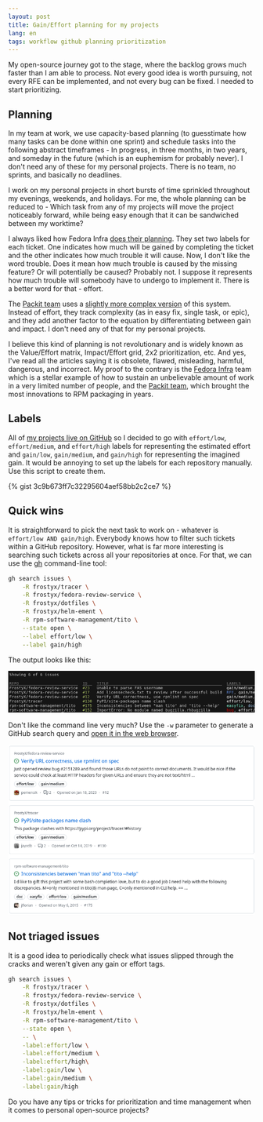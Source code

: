 ```yaml
---
layout: post
title: Gain/Effort planning for my projects
lang: en
tags: workflow github planning prioritization
---
```


My open-source journey got to the stage, where the backlog grows much faster
than I am able to process. Not every good idea is worth pursuing, not every RFE
can be implemented, and not every bug can be fixed. I needed to start
prioritizing.

## Planning

In my team at work, we use capacity-based planning (to guesstimate how many
tasks can be done within one sprint) and schedule tasks into the following
abstract timeframes - In progress, in three months, in two years, and someday in
the future (which is an euphemism for probably never). I don't need any of
these for my personal projects. There is no team, no sprints, and
basically no deadlines.

I work on my personal projects in short bursts of time sprinkled throughout my
evenings, weekends, and holidays. For me, the whole planning can be reduced to -
Which task from any of my projects will move the project noticeably forward,
while being easy enough that it can be sandwiched between my worktime?

I always liked how Fedora Infra [does their planning][fedora-infra-issues]. They
set two labels for each ticket. One indicates how much will be gained by
completing the ticket and the other indicates how much trouble it will
cause. Now, I don't like the word trouble. Does it mean how much trouble is
caused by the missing feature? Or will potentially be caused? Probably not. I
suppose it represents how much trouble will somebody have to undergo to
implement it. There is a better word for that - effort.

The [Packit team][packit-team] uses a
[slightly more complex version][packit-issues] of this system. Instead of
effort, they track complexity (as in easy fix, single task, or epic), and they
add another factor to the equation by differentiating between gain and impact. I
don't need any of that for my personal projects.

I believe this kind of planning is not revolutionary and is widely known as
the Value/Effort matrix, Impact/Effort grid, 2x2 prioritization, etc. And yes,
I've read all the articles saying it is obsolete, flawed, misleading, harmful,
dangerous, and incorrect. My proof to the contrary is the
[Fedora Infra][fedora-infra] team which is a stellar example of how to sustain
an unbelievable amount of work in a very limited number of people, and the
[Packit team][packit-team], which brought the most innovations to RPM packaging
in years.


## Labels

All of [my projects live on GitHub][github-frostyx] so I decided to go with
`effort/low`, `effort/medium`, and `effort/high` labels for representing the
estimated effort and `gain/low`, `gain/medium`, and `gain/high` for representing
the imagined gain. It would be annoying to set up the labels for each repository
manually. Use this script to create them.

{% gist 3c9b673ff7c32295604aef58bb2c2ce7 %}


## Quick wins

It is straightforward to pick the next task to work on - whatever is
`effort/low AND gain/high`. Everybody knows how to filter such tickets within a
GitHub repository. However, what is far more interesting is searching such
tickets across all your repositories at once. For that, we can use the [gh][gh]
command-line tool:

```bash
gh search issues \
    -R frostyx/tracer \
    -R frostyx/fedora-review-service \
    -R frostyx/dotfiles \
    -R frostyx/helm-ement \
    -R rpm-software-management/tito \
    --state open \
    --label effort/low \
    --label gain/high
```

The output looks like this:

<div class="text-center img-row row">
  <a href="/files/img/gh-issues.png"
     title="I already fixed all gain/high so these are gain/medium just for the screenshot">
    <img src="/files/img/gh-issues.png">
  </a>
</div>

Don't like the command line very much? Use the `-w` parameter
to generate a GitHub search query and [open it in the web browser][gh-search].

<div class="text-center img-row row">
  <a href="https://github.com/search?q=label%3Aeffort%2Flow+label%3Again%2Fhigh+repo%3Afrostyx%2Fdotfiles+repo%3Afrostyx%2Ffedora-review-service+repo%3Afrostyx%2Fhelm-ement+repo%3Afrostyx%2Ftracer+repo%3Arpm-software-management%2Ftito+state%3Aopen+type%3Aissue&type=issues"
     title="I already fixed all gain/high so these are gain/medium just for the screenshot">
    <img src="/files/img/gh-issues-web.png">
  </a>
</div>


## Not triaged issues

It is a good idea to periodically check what issues slipped through the cracks
and weren't given any gain or effort tags.

```bash
gh search issues \
    -R frostyx/tracer \
    -R frostyx/fedora-review-service \
    -R frostyx/dotfiles \
    -R frostyx/helm-ement \
    -R rpm-software-management/tito \
    --state open \
    -- \
    -label:effort/low \
    -label:effort/medium \
    -label:effort/high\
    -label:gain/low \
    -label:gain/medium \
    -label:gain/high
```

Do you have any tips or tricks for prioritization and time management when it
comes to personal open-source projects?



[fedora-infra]: https://github.com/fedora-infra
[fedora-infra-issues]: https://pagure.io/fedora-infrastructure/issues
[packit-issues]: https://github.com/packit/packit/issues
[packit-team]: https://github.com/packit
[gh]: https://github.com/cli/cli
[gh-search]: https://github.com/search?q=label%3Aeffort%2Flow+label%3Again%2Fhigh+repo%3Afrostyx%2Fdotfiles+repo%3Afrostyx%2Ffedora-review-service+repo%3Afrostyx%2Fhelm-ement+repo%3Afrostyx%2Ftracer+repo%3Arpm-software-management%2Ftito+state%3Aopen+type%3Aissue&type=issues
[github-frostyx]: https://github.com/FrostyX
